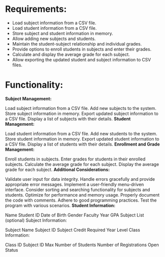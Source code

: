 # Requirements:
- Load subject information from a CSV file.
- Load student information from a CSV file.
- Store subject and student information in memory.
- Allow adding new subjects and students.
- Maintain the student-subject relationship and individual grades.
- Provide options to enroll students in subjects and enter their grades.
- Calculate and display the average grade for each subject.
- Allow exporting the updated student and subject information to CSV files.

# Functionality:

**Subject Management:**

Load subject information from a CSV file.
Add new subjects to the system.
Store subject information in memory.
Export updated subject information to a CSV file.
Display a list of subjects with their details.
**Student Management:**

Load student information from a CSV file.
Add new students to the system.
Store student information in memory.
Export updated student information to a CSV file.
Display a list of students with their details.
**Enrollment and Grade Management:**

Enroll students in subjects.
Enter grades for students in their enrolled subjects.
Calculate the average grade for each subject.
Display the average grade for each subject.
**Additional Considerations:**

Validate user input for data integrity.
Handle errors gracefully and provide appropriate error messages.
Implement a user-friendly menu-driven interface.
Consider sorting and searching functionality for subjects and students.
Optimize for performance and memory usage.
Properly document the code with comments.
Adhere to good programming practices.
Test the program with various scenarios.
**Student Information:**

Name
Student ID
Date of Birth
Gender
Faculty
Year
GPA
Subject List (optional)
Subject Information:

Subject Name
Subject ID
Subject Credit
Required Year Level
Class Information:

Class ID
Subject ID
Max Number of Students
Number of Registrations
Open Status

